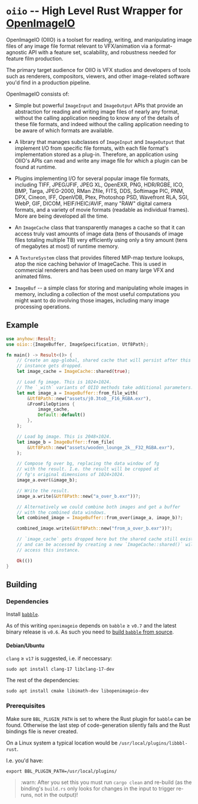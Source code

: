 # `oiio` -- High Level Rust Wrapper for [OpenImageIO](https://github.com/AcademySoftwareFoundation/OpenImageIO)

OpenImageIO (OIIO) is a toolset for reading, writing, and manipulating image
files of any image file format relevant to VFX/animation via a format-agnostic
API with a feature set, scalability, and robustness needed for feature film
production.

The primary target audience for OIIO is VFX studios and developers of tools
such as renderers, compositors, viewers, and other image-related software you'd
find in a production pipeline.

OpenImageIO consists of:

* Simple but powerful `ImageInput` and `ImageOutput` APIs that provide an
  abstraction for reading and writing image files of nearly any format, without
  the calling application needing to know any of the details of these file
  formats, and indeed without the calling application needing to be aware of
  which formats are available.

* A library that manages subclasses of `ImageInput` and `ImageOutput` that
  implement I/O from specific file formats, with each file format's
  implementation stored as a plug-in. Therefore, an application using OIIO's
  APIs can read and write any image file for which a plugin can be found at
  runtime.

* Plugins implementing I/O for several popular image file formats, including
  TIFF, JPEG/JFIF, JPEG XL, OpenEXR, PNG, HDR/RGBE, ICO, BMP, Targa, JPEG-2000,
  RMan Zfile, FITS, DDS, Softimage PIC, PNM, DPX, Cineon, IFF, OpenVDB, Ptex,
  Photoshop PSD, Wavefront RLA, SGI, WebP, GIF, DICOM, HEIF/HEIC/AVIF, many
  "RAW" digital camera formats, and a variety of movie formats (readable as
  individual frames). More are being developed all the time.

* An `ImageCache` class that transparently manages a cache so that it can
  access truly vast amounts of image data (tens of thousands of image files
  totaling multiple TB) very efficiently using only a tiny amount (tens of
  megabytes at most) of runtime memory.

* A `TextureSystem` class that provides filtered MIP-map texture lookups, atop
  the nice caching behavior of ImageCache. This is used in commercial renderers
  and has been used on many large VFX and animated films.

* `ImageBuf` -- a simple class for storing and manipulating whole images in
  memory, including a collection of the most useful computations you might want
  to do involving those images, including many image processing operations.

## Example

```rust
use anyhow::Result;
use oiio::{ImageBuffer, ImageSpecification, Utf8Path};

fn main() -> Result<()> {
    // Create an app-global, shared cache that will persist after this
    // instance gets dropped.
    let image_cache = ImageCache::shared(true);

    // Load fg image. This is 1024×1024.
    // The `_with` variants of OIIO methods take additional parameters.
    let mut image_a = ImageBuffer::from_file_with(
        &Utf8Path::new("assets/j0.3toD__F16_RGBA.exr"),
        &FromFileOptions {
            image_cache,
            Default::default()
        },
    );

    // Load bg image. This is 2048×1024.
    let image_b = ImageBuffer::from_file(
        &Utf8Path::new("assets/wooden_lounge_2k__F32_RGBA.exr"),
    );

    // Compose fg over bg, replacing the data window of fg
    // with the result. I.e. the result will be cropped at
    // fg's original dimensions of 1024×1024.
    image_a.over(&image_b);

    // Write the result.
    image_a.write(&Utf8Path::new("a_over_b.exr"))?;

    // Alternatively we could combine both images and get a buffer
    // with the combined data windows.
    let combined_image = ImageBuffer::from_over(image_a, image_b)?;

    combined_image.write(&Utf8Path::new("from_a_over_b.exr"))?;

    // `image_cache` gets dropped here but the shared cache still exists
    // and can be accessed by creating a new `ImageCache::shared()` will
    // access this instance.

    Ok(())
}
```

## Building

### Dependencies

Install [`babble`](https://github.com/anderslanglands/babble).

As of this writing `openimageio` depends on `babble` ≥ `v0.7` and the latest binary release
is `v0.6`. As such you need to [build `babble` from source](https://github.com/anderslanglands/babble?tab=readme-ov-file#building-babble-from-source).

#### Debian/Ubuntu

`clang` ≥ `v17` is suggested, i.e. if neccessary:

```
sudo apt install clang-17 libclang-17-dev
```

The rest of the dependencies:

```
sudo apt install cmake libimath-dev libopenimageio-dev
```

### Prerequisites

Make sure `BBL_PLUGIN_PATH` is set to where the Rust plugin for `babble` can be
found.
Otherwise the last step of code-generation silently fails and the Rust bindings
file is never created.

On a Linux system a typical location would be `/usr/local/plugins/libbbl-rust`.

I.e. you'd have:

```shell
export BBL_PLUGIN_PATH=/usr/local/plugins/
```

> :warn: After you set this you must run `cargo clean` and re-build (as the binding's
> `build.rs` only looks for changes in the input to trigger re-runs, not in the
> output)!
